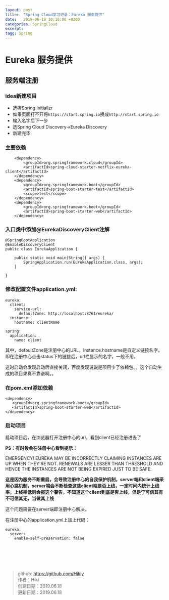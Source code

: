 ```yaml
---
layout: post
title:  "Spring Cloud学习记录：Eureka 服务提供"
date:   2019-06-18 10:18:00 +0200
categories: SpringCloud
excerpt: 
tagg: Spring
---
```


# Eureka 服务提供

## 服务端注册
### idea新建项目
- 选择Spring Initializr
- 如果页面打不开将`https://start.spring.io`换成`http://start.spring.io`
- 输入名字后下一步
- 选Spring Cloud Discovery->Eureka Discovery
- 新建完毕

### 主要依赖

```
    <dependency>
        <groupId>org.springframework.cloud</groupId>
        <artifactId>spring-cloud-starter-netflix-eureka-client</artifactId>
    </dependency>
    <dependency>
        <groupId>org.springframework.boot</groupId>
        <artifactId>spring-boot-starter-test</artifactId>
        <scope>test</scope>
    </dependency>
    <dependency>
        <groupId>org.springframework.boot</groupId>
        <artifactId>spring-boot-starter-web</artifactId>
    </dependency>
```

### 入口类中添加@EurekaDiscoveryClient注解

```
@SpringBootApplication
@EnableDiscoveryClient
public class EurekaApplication {

    public static void main(String[] args) {
        SpringApplication.run(EurekaApplication.class, args);
    }

}
```

### 修改配置文件application.yml:

```
eureka:
  client:
    service-url:
      defaultZone: http://localhost:8761/eureka/
  instance:
    hostname: clientName

spring:
  application:
    name: client
```
其中，defaultZone是注册中心的URL，instance.hostname是自定义链接名字。即在注册中心点击status下的链接后，url栏显示的名字，一般不用。

这时启动会发现启动后直接关闭，百度发现说说是项目少了依赖包。。这个自动生成的项目果真不靠谱啊。。

### 在pom.xml添加依赖
```
<dependency>
   <groupId>org.springframework.boot</groupId>
   <artifactId>spring-boot-starter-web</artifactId>
</dependency>
```

### 启动项目
启动项目后，在浏览器打开注册中心的url，看到client已经注册进去了

**PS：有时候会在注册中心看到提示：**

EMERGENCY! EUREKA MAY BE INCORRECTLY CLAIMING INSTANCES ARE UP WHEN THEY'RE NOT. RENEWALS ARE LESSER THAN THRESHOLD AND HENCE THE INSTANCES ARE NOT BEING EXPIRED JUST TO BE SAFE.

**这是因为服务不断重启，会导致注册中心的自我保护机制，server端和client端采用心跳机制，server端会不断检查这些client端是否上线，一定时间内统计上线率，上线率低则会报这个警告，不知道这个client到底是否上线，但是宁可信其有不可信其无，当做其上线**

这个问题需要在server端即注册中心解决。

在注册中心的application.yml上加上代码：

```
eureka:
  server:
    enable-self-preservation: false
```



<br /><br /><br /><br />
> github: https://github.com/Hikiy  
> 作者：Hiki  
> 创建日期：2019.06.18  
> 更新日期：2019.06.18
